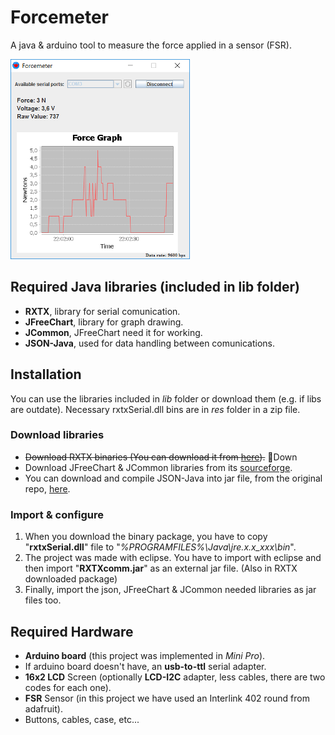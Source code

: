 # Forcemeter
A java & arduino tool to measure the force applied in a sensor (FSR).

![Running screenshot](/screenshots/connected_small.png)
## Required Java libraries (included in lib folder)
* **RXTX**, library for serial comunication.
* **JFreeChart**, library for graph drawing.
* **JCommon**, JFreeChart need it for working.
* **JSON-Java**, used for data handling between comunications.

## Installation
You can use the libraries included in *lib* folder or download them (e.g. if libs are outdate).
Necessary rxtxSerial.dll bins are in *res* folder in a zip file.

### Download libraries
* ~~Download RXTX binaries (You can download it from [here](http://rxtx.qbang.org/wiki/index.php/Download)).~~ :small_red_triangle_down:Down
* Download JFreeChart & JCommon libraries from its [sourceforge](https://sourceforge.net/projects/jfreechart/files/).
* You can download and compile JSON-Java into jar file, from the original repo, [here](https://github.com/stleary/JSON-java).

### Import & configure
1. When you download the binary package, you have to copy "**rxtxSerial.dll**" file to "*%PROGRAMFILES%\\Java\\jre.x.x_xxx\\bin*".
2. The project was made with eclipse. You have to import with eclipse and then import "**RXTXcomm.jar**" as an external jar file. (Also in RXTX downloaded package)
3. Finally, import the json, JFreeChart & JCommon needed libraries as jar files too.

## Required Hardware
* **Arduino board** (this project was implemented in *Mini Pro*).
* If arduino board doesn't have, an **usb-to-ttl** serial adapter.
* **16x2 LCD** Screen (optionally **LCD-I2C** adapter, less cables, there are two codes for each one).
* **FSR** Sensor (in this project we have used an Interlink 402 round from adafruit).
* Buttons, cables, case, etc...

